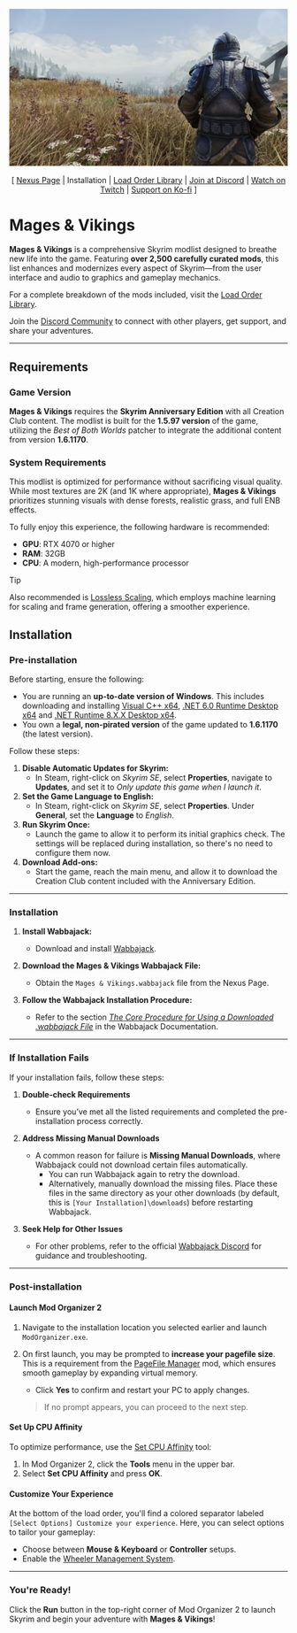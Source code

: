 ![](https://raw.githubusercontent.com/nicolasbertolino/Mages-Vikings/refs/heads/main/banner.jpg)

<p align="center">
  [ <a href="">Nexus Page</a> |
  Installation |
  <a href="https://loadorderlibrary.com/lists/mages-vikings">Load Order Library</a> |
  <a href="https://discord.gg/Newa3dj5pZ">Join at Discord</a> |
  <a href="">Watch on Twitch</a> |
  <a href="https://ko-fi.com/seeyoulhater">Support on Ko-fi</a> ]
</p>


# Mages & Vikings
**Mages & Vikings** is a comprehensive Skyrim modlist designed to breathe new life into the game. Featuring **over 2,500 carefully curated mods**, this list enhances and modernizes every aspect of Skyrim—from the user interface and audio to graphics and gameplay mechanics. 

For a complete breakdown of the mods included, visit the [Load Order Library](https://loadorderlibrary.com/lists/mages-vikings).

Join the [Discord Community](https://discord.gg/Newa3dj5pZ) to connect with other players, get support, and share your adventures.

---

## Requirements

### Game Version
**Mages & Vikings** requires the **Skyrim Anniversary Edition** with all Creation Club content. The modlist is built for the **1.5.97 version** of the game, utilizing the _Best of Both Worlds_ patcher to integrate the additional content from version **1.6.1170**.

### System Requirements
This modlist is optimized for performance without sacrificing visual quality. While most textures are 2K (and 1K where appropriate), **Mages & Vikings** prioritizes stunning visuals with dense forests, realistic grass, and full ENB effects. 

To fully enjoy this experience, the following hardware is recommended:
- **GPU**: RTX 4070 or higher
- **RAM**: 32GB
- **CPU**: A modern, high-performance processor

>[!TIP]
>Also recommended is [Lossless Scaling](https://store.steampowered.com/app/993090/Lossless_Scaling/), which employs machine learning for scaling and frame generation, offering a smoother experience.


## Installation

### Pre-installation
Before starting, ensure the following:
- You are running an **up-to-date version of Windows**. This includes downloading and installing [Visual C++ x64](https://aka.ms/vs/17/release/vc_redist.x64.exe), [.NET 6.0 Runtime Desktop x64](https://dotnet.microsoft.com/en-us/download/dotnet/thank-you/runtime-desktop-6.0.30-windows-x64-installer) and [.NET Runtime 8.X.X Desktop x64](https://dotnet.microsoft.com/en-us/download/dotnet/8.0).
- You own a **legal, non-pirated version** of the game updated to **1.6.1170** (the latest version).

Follow these steps:
1. **Disable Automatic Updates for Skyrim:**
   - In Steam, right-click on *Skyrim SE*, select **Properties**, navigate to **Updates**, and set it to *Only update this game when I launch it*.
2. **Set the Game Language to English:**
   - In Steam, right-click on *Skyrim SE*, select **Properties**. Under **General**, set the **Language** to *English*.
3. **Run Skyrim Once:**
   - Launch the game to allow it to perform its initial graphics check. The settings will be replaced during installation, so there's no need to configure them now.
4. **Download Add-ons:**
   - Start the game, reach the main menu, and allow it to download the Creation Club content included with the Anniversary Edition.

---

### Installation

1. **Install Wabbajack:**
   - Download and install [Wabbajack](https://www.wabbajack.org/).

2. **Download the Mages & Vikings Wabbajack File:**
   - Obtain the `Mages & Vikings.wabbajack` file from the Nexus Page.

3. **Follow the Wabbajack Installation Procedure:**
   - Refer to the section [_The Core Procedure for Using a Downloaded .wabbajack File_](https://wiki.wabbajack.org/user_documentation/Installing%20a%20Modlist.html) in the Wabbajack Documentation.

---

### If Installation Fails  

If your installation fails, follow these steps:  

1. **Double-check Requirements**  
   - Ensure you’ve met all the listed requirements and completed the pre-installation process correctly.  

2. **Address Missing Manual Downloads**  
   - A common reason for failure is **Missing Manual Downloads**, where Wabbajack could not download certain files automatically.  
     - You can run Wabbajack again to retry the download.  
     - Alternatively, manually download the missing files. Place these files in the same directory as your other downloads (by default, this is `[Your Installation]\downloads`) before restarting Wabbajack.  

3. **Seek Help for Other Issues**  
   - For other problems, refer to the official [Wabbajack Discord](https://discord.gg/wabbajack) for guidance and troubleshooting.

---

### Post-installation

#### Launch Mod Organizer 2
1. Navigate to the installation location you selected earlier and launch `ModOrganizer.exe`.
2. On first launch, you may be prompted to **increase your pagefile size**. This is a requirement from the [PageFile Manager](https://www.nexusmods.com/skyrimspecialedition/mods/128254) mod, which ensures smooth gameplay by expanding virtual memory.
   - Click **Yes** to confirm and restart your PC to apply changes.

   > If no prompt appears, you can proceed to the next step.

#### Set Up CPU Affinity
To optimize performance, use the [Set CPU Affinity](https://www.nexusmods.com/skyrimspecialedition/mods/94636) tool:
1. In Mod Organizer 2, click the **Tools** menu in the upper bar.
2. Select **Set CPU Affinity** and press **OK**.

#### Customize Your Experience
At the bottom of the load order, you'll find a colored separator labeled `[Select Options] Customize your experience`. Here, you can select options to tailor your gameplay:
- Choose between **Mouse & Keyboard** or **Controller** setups.
- Enable the [Wheeler Management System](https://www.nexusmods.com/skyrimspecialedition/mods/97345).

---

### You're Ready!
Click the **Run** button in the top-right corner of Mod Organizer 2 to launch Skyrim and begin your adventure with **Mages & Vikings**!

